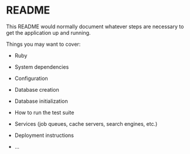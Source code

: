 # README

This README would normally document whatever steps are necessary to get the
application up and running.

Things you may want to cover:

* Ruby 

* System dependencies

* Configuration

* Database creation

* Database initialization

* How to run the test suite

* Services (job queues, cache servers, search engines, etc.)

* Deployment instructions

* ...
